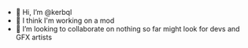 - 👋 Hi, I’m @kerbql
- 👀 I think I'm working on a mod
- 💞️ I’m looking to collaborate on nothing so far might look for devs and GFX artists

<!---
kerbql/kerbql is a ✨ special ✨ repository because its `README.md` (this file) appears on your GitHub profile.
You can click the Preview link to take a look at your changes.
--->

